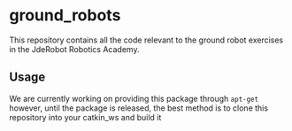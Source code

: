 # ground_robots

This repository contains all the code relevant to the ground robot exercises in the JdeRobot Robotics Academy.

## Usage

We are currently working on providing this package through `apt-get` however, until the package is released, the best method is to clone this repository into your catkin_ws and build it

